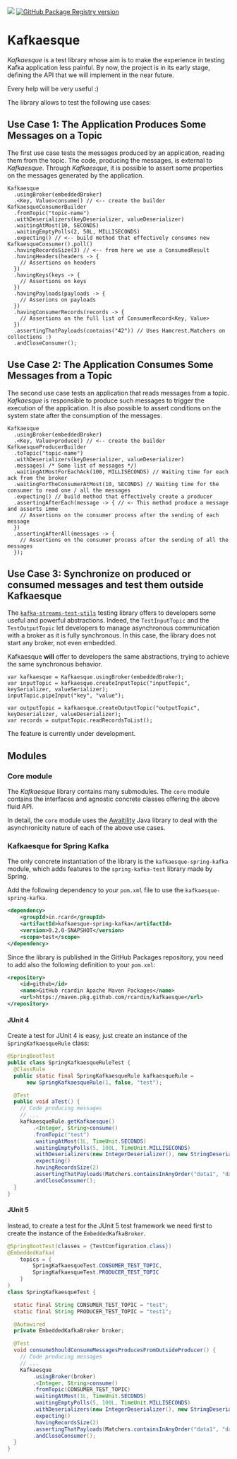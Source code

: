 ![](https://github.com/rcardin/kafkaesque/workflows/Kafkaesque/badge.svg)
[![GitHub Package Registry version](https://img.shields.io/github/v/release/rcardin/kafkaesque)]()

# Kafkaesque
_Kafkaesque_ is a test library whose aim is to make the experience in testing Kafka application less 
painful. By now, the project is in its early stage, defining the API that we will implement in the near 
future.

Every help will be very useful :)

The library allows to test the following use cases:

## Use Case 1: The Application Produces Some Messages on a Topic

The first use case tests the messages produced by an application, reading them from the topic. The
code, producing the messages, is external to _Kafkaesque_. Through _Kafkaesque_, it is possible to assert
some properties on the messages generated by the application.

```
Kafkaesque
  .usingBroker(embeddedBroker)
  .<Key, Value>consume() // <-- create the builder KafkaesqueConsumerBuilder
  .fromTopic("topic-name")
  .withDeserializers(keyDeserializer, valueDeserializer)
  .waitingAtMost(10, SECONDS)
  .waitingEmptyPolls(2, 50L, MILLISECONDS)
  .expecting() // <-- build method that effectively consumes new KafkaesqueConsumer().poll()
  .havingRecordsSize(3) // <-- from here we use a ConsumedResult
  .havingHeaders(headers -> {
    // Assertions on headers
  })
  .havingKeys(keys -> {
    // Assertions on keys
  })
  .havingPayloads(payloads -> {
    // Asserions on payloads
  })
  .havingConsumerRecords(records -> {
    // Assertions on the full list of ConsumerRecord<Key, Value>
  })
  .assertingThatPayloads(contains("42")) // Uses Hamcrest.Matchers on collections :)
  .andCloseConsumer();
```

## Use Case 2: The Application Consumes Some Messages from a Topic

The second use case tests an application that reads messages from a topic. _Kafkaesque_ is 
responsible to produce such messages to trigger the execution of the application. It is also 
possible to assert conditions on the system state after the consumption of the messages.

```
Kafkaesque
  .usingBroker(embeddedBroker)
  .<Key, Value>produce() // <-- create the builder KafkaesqueProducerBuilder
  .toTopic("topic-name")
  .withDeserializers(keyDeserializer, valueDeserializer)
  .messages( /* Some list of messages */)
  .waitingAtMostForEachAck(100, MILLISECONDS) // Waiting time for each ack from the broker
  .waitingForTheConsumerAtMost(10, SECONDS) // Waiting time for the consumer to read one / all the messages
  .expecting() // build method that effectively create a producer
  .assertingAfterEach(message -> { // <- This method produce a message and asserts imme
    // Assertions on the consumer process after the sending of each message
  })
  .assertingAfterAll(messages -> {
    // Assertions on the consumer process after the sending of all the messages
  });
```

## Use Case 3: Synchronize on produced or consumed messages and test them outside Kafkaesque

The [`kafka-streams-test-utils`](https://kafka.apache.org/documentation/streams/developer-guide/testing.html) testing library offers to developers some useful and powerful 
abstractions. Indeed, the `TestInputTopic` and the `TestOutputTopic` let developers to manage 
asynchronous communication with a broker as it is fully synchronous. In this case, the library does
not start any broker, not even embedded.

Kafkaesque **will** offer to developers the same abstractions, trying to achieve the same 
synchronous behavior. 

```
var kafkaesque = Kafkaesque.usingBroker(embeddedBroker);
var inputTopic = kafkaesque.createInputTopic("inputTopic", keySerializer, valueSerializer);
inputTopic.pipeInput("key", "value");

var outputTopic = kafkaesque.createOutputTopic("outputTopic", keyDeserializer, valueDeserializer);
var records = outputTopic.readRecordsToList();

```

The feature is currently under development.

## Modules

### Core module

The _Kafkaesque_ library contains many submodules. The `core` module contains the interfaces and 
agnostic concrete classes offering the above fluid API.

In detail, the `core` module uses the [Awaitility](http://www.awaitility.org/) Java library to deal
with the asynchronicity nature of each of the above use cases.

### Kafkaesque for Spring Kafka

The only concrete instantiation of the library is the `kafkaesque-spring-kafka` module, which adds 
features to the `spring-kafka-test` library made by Spring.

Add the following dependency to your `pom.xml` file to use the `kafkaesque-spring-kafka`.

```xml
<dependency>
	<groupId>in.rcard</groupId>
	<artifactId>kafkaesque-spring-kafka</artifactId>
	<version>0.2.0-SNAPSHOT</version>
	<scope>test</scope>
</dependency>
```

Since the library is published in the GitHub Packages repository, you need to add also the following
definition to your `pom.xml`:

```xml
<repository>
	<id>github</id>
	<name>GitHub rcardin Apache Maven Packages</name>
	<url>https://maven.pkg.github.com/rcardin/kafkaesque</url>
</repository>
``` 

#### JUnit 4

Create a test for JUnit 4 is easy, just create an instance of the `SpringKafkaesqueRule` class:

```java
@SpringBootTest
public class SpringKafkaesqueRuleTest {
  @ClassRule
  public static final SpringKafkaesqueRule kafkaesqueRule =
      new SpringKafkaesqueRule(1, false, "test");

  @Test
  public void aTest() {
    // Code producing messages
    // ...
    kafkaesqueRule.getKafkaesque()
        .<Integer, String>consume()
        .fromTopic("test")
        .waitingAtMost(1L, TimeUnit.SECONDS)
        .waitingEmptyPolls(5, 100L, TimeUnit.MILLISECONDS)
        .withDeserializers(new IntegerDeserializer(), new StringDeserializer())
        .expecting()
        .havingRecordsSize(2)
        .assertingThatPayloads(Matchers.containsInAnyOrder("data1", "data2"))
        .andCloseConsumer();
  }
}
```

#### JUnit 5

Instead, to create a test for the JUnit 5 test framework we need first to create the instance of the
`EmbeddedKafkaBroker`.

```java
@SpringBootTest(classes = {TestConfiguration.class})
@EmbeddedKafka(
    topics = {
        SpringKafkaesqueTest.CONSUMER_TEST_TOPIC, 
        SpringKafkaesqueTest.PRODUCER_TEST_TOPIC
    }
)
class SpringKafkaesqueTest {

  static final String CONSUMER_TEST_TOPIC = "test";
  static final String PRODUCER_TEST_TOPIC = "test1";

  @Autowired 
  private EmbeddedKafkaBroker broker;

  @Test
  void consumeShouldConsumeMessagesProducesFromOutsideProducer() {
    // Code producing messages
    // ...
    Kafkaesque
        .usingBroker(broker)
        .<Integer, String>consume()
        .fromTopic(CONSUMER_TEST_TOPIC)
        .waitingAtMost(1L, TimeUnit.SECONDS)
        .waitingEmptyPolls(5, 100L, TimeUnit.MILLISECONDS)
        .withDeserializers(new IntegerDeserializer(), new StringDeserializer())
        .expecting()
        .havingRecordsSize(2)
        .assertingThatPayloads(Matchers.containsInAnyOrder("data1", "data2"))
        .andCloseConsumer();
  }
}
```


